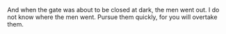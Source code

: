 And when the gate was about to be closed at dark, the men went out. I do not know where the men went. Pursue them quickly, for you will overtake them.
